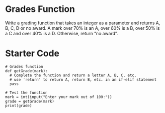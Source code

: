 # Grades Function

Write a grading function that takes an integer as a parameter and returns A, B, C, D or no award. A mark over 70% is an A, over 60% is a B, over 50% is a C and over 40% is a D. Otherwise, return “no award”.

# Starter Code
```
# Grades function
def getGrade(mark):
  # Complete the function and return a letter A, B, C, etc.
  # use 'return' to return A, return B, etc. in an if-elif statement
  pass

# Test the function
mark = int(input("Enter your mark out of 100:"))
grade = getGrade(mark)
print(grade)
```
